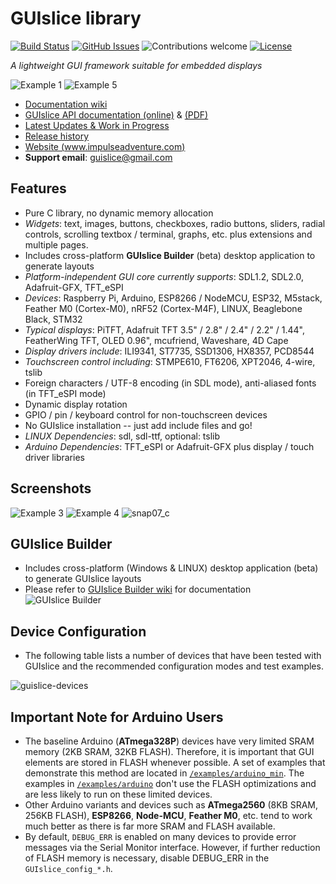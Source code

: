 # GUIslice library #
[![Build Status](https://travis-ci.org/ImpulseAdventure/GUIslice.svg?branch=master)](https://travis-ci.org/ImpulseAdventure/GUIslice)
[![GitHub Issues](https://img.shields.io/github/issues/ImpulseAdventure/GUIslice.svg)](https://github.com/ImpulseAdventure/GUIslice/issues)
![Contributions welcome](https://img.shields.io/badge/contributions-welcome-orange.svg)
[![License](https://img.shields.io/badge/license-MIT-blue.svg)](https://opensource.org/licenses/MIT)

*A lightweight GUI framework suitable for embedded displays*

![Example 1](http://www.impulseadventure.com/elec/images/sdl_menu1.png)
![Example 5](http://www.impulseadventure.com/elec/images/guislice-ctrl2.png)

- [Documentation wiki](https://github.com/ImpulseAdventure/GUIslice/wiki)
- [GUIslice API documentation (online)](https://impulseadventure.github.io/GUIslice/modules.html) & [(PDF)](https://github.com/ImpulseAdventure/GUIslice/raw/master/docs/GUIslice_ref.pdf)
- [Latest Updates & Work in Progress](https://github.com/ImpulseAdventure/GUIslice/issues/85)
- [Release history](https://github.com/ImpulseAdventure/GUIslice/releases)
- [Website (www.impulseadventure.com)](https://www.impulseadventure.com/elec/guislice-gui.html)
- **Support email**: guislice@gmail.com

## Features ##
- Pure C library, no dynamic memory allocation
- *Widgets*: text, images, buttons, checkboxes, radio buttons, sliders,
  radial controls, scrolling textbox / terminal, graphs, etc. plus extensions and multiple pages.
- Includes cross-platform **GUIslice Builder** (beta) desktop application to generate layouts
- *Platform-independent GUI core currently supports*: SDL1.2, SDL2.0, Adafruit-GFX, TFT_eSPI
- *Devices*: Raspberry Pi, Arduino, ESP8266 / NodeMCU, ESP32, M5stack, Feather M0 (Cortex-M0), nRF52 (Cortex-M4F), LINUX, Beaglebone Black, STM32
- *Typical displays*: PiTFT, Adafruit TFT 3.5" / 2.8" / 2.4" / 2.2" / 1.44", FeatherWing TFT, OLED 0.96", mcufriend, Waveshare, 4D Cape
- *Display drivers include*: ILI9341, ST7735, SSD1306, HX8357, PCD8544
- *Touchscreen control including*: STMPE610, FT6206, XPT2046, 4-wire, tslib
- Foreign characters / UTF-8 encoding (in SDL mode), anti-aliased fonts (in TFT_eSPI mode)
- Dynamic display rotation
- GPIO / pin / keyboard control for non-touchscreen devices
- No GUIslice installation -- just add include files and go!
- *LINUX Dependencies*: sdl, sdl-ttf, optional: tslib
- *Arduino Dependencies*: TFT_eSPI or Adafruit-GFX plus display / touch driver libraries

## Screenshots ##
![Example 3](http://www.impulseadventure.com/elec/images/guislice-ex06.png)
![Example 4](http://www.impulseadventure.com/elec/images/guislice-ex08.png)
![snap07_c](https://user-images.githubusercontent.com/8510097/48299251-733a9a00-e47f-11e8-87ac-e35be6ba41d1.png)

## GUIslice Builder ##
- Includes cross-platform (Windows & LINUX) desktop application (beta) to generate GUIslice layouts
- Please refer to [GUIslice Builder wiki](https://github.com/ImpulseAdventure/GUIslice/wiki/GUIslice-Builder) for documentation
![GUIslice Builder](https://user-images.githubusercontent.com/8510097/48395316-c739be80-e6cb-11e8-9dd6-33336f1fca06.PNG)


## Device Configuration
- The following table lists a number of devices that have been tested with GUIslice
  and the recommended configuration modes and test examples.

![guislice-devices](https://user-images.githubusercontent.com/8510097/39462702-230a68b6-4cc8-11e8-8c18-a45b55ba55c6.png)

## Important Note for Arduino Users ##
- The baseline Arduino (**ATmega328P**) devices have very limited SRAM memory (2KB SRAM, 32KB FLASH).
  Therefore, it is important that GUI elements are stored in FLASH whenever possible. A set of
  examples that demonstrate this method are located in [`/examples/arduino_min`](https://github.com/ImpulseAdventure/GUIslice/tree/master/examples/arduino_min).
  The examples in [`/examples/arduino`](https://github.com/ImpulseAdventure/GUIslice/tree/master/examples/arduino) don't use the FLASH optimizations and are less likely
  to run on these limited devices.
- Other Arduino variants and devices such as **ATmega2560** (8KB SRAM, 256KB FLASH), **ESP8266**, **Node-MCU**,
  **Feather M0**, etc. tend to work much better as there is far more SRAM and FLASH available.
- By default, `DEBUG_ERR` is enabled on many devices to provide error messages via the Serial Monitor
  interface. However, if further reduction of FLASH memory is necessary, disable DEBUG_ERR
  in the `GUIslice_config_*.h`.
